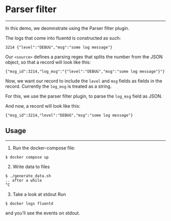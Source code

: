 # Parser filter
---

In this demo, we deomnstrate using the Parser filter plugin.

The logs that come into fluentd is constructed as such:
```
3214 {"level":"DEBUG","msg":"some log message"}
```

Our `<source>` defines a parsing regex that splits the number from the JSON object, so that 
a record will look like this:
```
{"msg_id":3214,"log_msg":"{"level":"DEBUG","msg":"some log message"}"}
```

Now, we want our record to include the `level` and `msg` fields as fields in the record. Currently
the `log_msg` is treated as a string.

For this, we use the parser filter plugin, to parse the `log_msg` field as JSON.

And now, a record will look like this:
```
{"msg_id":3214,"level":"DEBUG","msg":"some log message"}
```


## Usage
---

1. Run the docker-compose file:
```
$ docker compose up
```

2. Write data to files
```
$ ./generate_data.sh
.. after a while
^C
```

3. Take a look at stdout
Run
```
$ docker logs fluentd
```
and you'll see the events on stdout.

